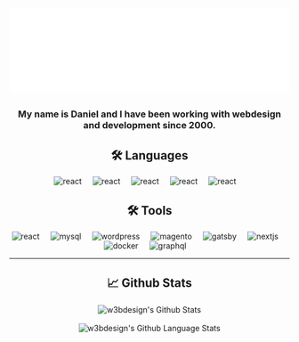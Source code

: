 <h1 align="center"><img src="https://github.com/w3bdesign/w3bdesign/blob/master/svg/header.svg" alt="Header image" /></h1>

<h3 align="center">My name is Daniel and I have been working with webdesign and development since 2000. </h3>

<h2 align="center">🛠️ Languages</h2>
<p align="center">
  <img height="50" width="50" alt="react" src="https://cdn.jsdelivr.net/npm/simple-icons@v3/icons/html5.svg" />&nbsp;&nbsp;&nbsp;&nbsp;
  <img height="50" width="50" alt="react" src="https://cdn.jsdelivr.net/npm/simple-icons@v3/icons/css3.svg" />&nbsp;&nbsp;&nbsp;&nbsp;
  <img height="50" width="50" alt="react" src="https://cdn.jsdelivr.net/npm/simple-icons@v3/icons/javascript.svg" />&nbsp;&nbsp;&nbsp;&nbsp;
  <img height="50" width="50" alt="react" src="https://cdn.jsdelivr.net/npm/simple-icons@v3/icons/typescript.svg" />&nbsp;&nbsp;&nbsp;&nbsp;
  <img height="50" width="50" alt="react" src="https://cdn.jsdelivr.net/npm/simple-icons@v3/icons/php.svg" />&nbsp;&nbsp;&nbsp;&nbsp; 
</p>
<h2 align="center">🛠️ Tools</h2>
<p align="center">
  <img height="50" width="50" alt="react" src="https://cdn.jsdelivr.net/npm/simple-icons@v3/icons/react.svg" />&nbsp;&nbsp;&nbsp;&nbsp;
  <img height="50" width="50" alt="mysql" src="https://cdn.jsdelivr.net/npm/simple-icons@v3/icons/mysql.svg" />&nbsp;&nbsp;&nbsp;&nbsp;  
  <img height="50" width="50" alt="wordpress" src="https://cdn.jsdelivr.net/npm/simple-icons@v3/icons/wordpress.svg" />&nbsp;&nbsp;&nbsp;&nbsp;
  <img height="50" width="50" alt="magento" src="https://cdn.jsdelivr.net/npm/simple-icons@v3/icons/magento.svg" />&nbsp;&nbsp;&nbsp;&nbsp;
  <img height="50" width="50" alt="gatsby" src="https://cdn.jsdelivr.net/npm/simple-icons@v3/icons/gatsby.svg" />&nbsp;&nbsp;&nbsp;&nbsp;
  <img height="50" width="50" alt="nextjs" src="https://cdn.jsdelivr.net/npm/simple-icons@v3/icons/next-dot-js.svg" />&nbsp;&nbsp;&nbsp;&nbsp;
  <img height="50" width="50" alt="docker" src="https://cdn.jsdelivr.net/npm/simple-icons@v3/icons/docker.svg" />&nbsp;&nbsp;&nbsp;&nbsp;
  <img height="50" width="50" alt="graphql" src="https://cdn.jsdelivr.net/npm/simple-icons@v3/icons/graphql.svg" />&nbsp;&nbsp;&nbsp;&nbsp;
</p>
<hr />
<h2 align="center">📈 Github Stats</h2>
<p align="center">
 <img align="center" alt="w3bdesign's Github Stats" src="https://github-readme-stats-six-rho.vercel.app/api?username=w3bdesign&show_icons=true&hide_border=false" />
  </p>
  <p align="center">
 <img align="center" alt="w3bdesign's Github Language Stats" src="https://github-readme-stats.vercel.app/api/top-langs/?username=w3bdesign&hide=html,css" />
   </p>
